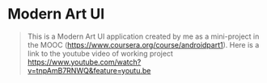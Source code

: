 # Modern Art UI 

> This is a Modern Art UI application created by me as a mini-project in the MOOC (https://www.coursera.org/course/androidpart1).
Here is a link to the youtube video of working project https://www.youtube.com/watch?v=tnpAmB7RNWQ&feature=youtu.be
